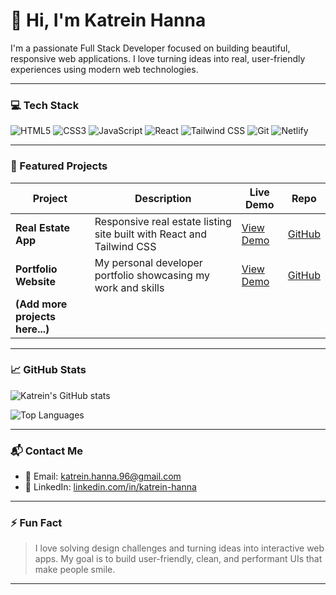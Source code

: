 # 👋 Hi, I'm Katrein Hanna

I'm a passionate Full Stack Developer focused on building beautiful, responsive web applications. I love turning ideas into real, user-friendly experiences using modern web technologies.

---

### 💻 Tech Stack

![HTML5](https://img.shields.io/badge/-HTML5-E34F26?logo=html5&logoColor=white)
![CSS3](https://img.shields.io/badge/-CSS3-1572B6?logo=css3)
![JavaScript](https://img.shields.io/badge/-JavaScript-F7DF1E?logo=javascript&logoColor=black)
![React](https://img.shields.io/badge/-React-61DAFB?logo=react&logoColor=black)
![Tailwind CSS](https://img.shields.io/badge/-TailwindCSS-38B2AC?logo=tailwind-css&logoColor=white)
![Git](https://img.shields.io/badge/-Git-F05032?logo=git&logoColor=white)
![Netlify](https://img.shields.io/badge/-Netlify-00C7B7?logo=netlify&logoColor=white)

---

### 🚀 Featured Projects

| Project | Description | Live Demo | Repo |
|--------|-------------|-----------|------|
| **Real Estate App** | Responsive real estate listing site built with React and Tailwind CSS | [View Demo](https://your-netlify-link.netlify.app) | [GitHub](https://github.com/katrein-hanna/real-estate-project) |
| **Portfolio Website** | My personal developer portfolio showcasing my work and skills | [View Demo](https://your-portfolio-link.netlify.app) | [GitHub](https://github.com/katrein-hanna/portfolio) |
| **(Add more projects here...)** | | | |

---

### 📈 GitHub Stats

![Katrein's GitHub stats](https://github-readme-stats.vercel.app/api?username=katrein-hanna&show_icons=true&theme=tokyonight&title_color=8A4FFF&icon_color=8A4FFF&text_color=FFFFFF&bg_color=E0D8FF)

![Top Languages](https://github-readme-stats.vercel.app/api/top-langs/?username=katrein-hanna&layout=compact&theme=radical)

---

### 📬 Contact Me

- 📧 Email: katrein.hanna.96@gmail.com
- 💼 LinkedIn: [linkedin.com/in/katrein-hanna](https://www.linkedin.com/in/katrein-hanna)

---

### ⚡ Fun Fact

> I love solving design challenges and turning ideas into interactive web apps. My goal is to build user-friendly, clean, and performant UIs that make people smile.

---

